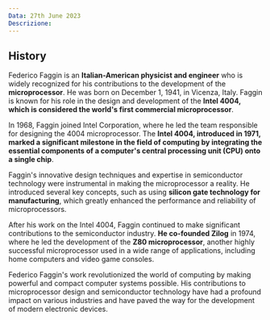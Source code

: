 ```yaml
---
Data: 27th June 2023
Descrizione: 
---
```

## History
Federico Faggin is an **Italian-American physicist and engineer** who is widely recognized for his contributions to the development of the **microprocessor**. He was born on December 1, 1941, in Vicenza, Italy. Faggin is known for his role in the design and development of the **Intel 4004, which is considered the world's first commercial microprocessor**.

In 1968, Faggin joined Intel Corporation, where he led the team responsible for designing the 4004 microprocessor. The **Intel 4004, introduced in 1971, marked a significant milestone in the field of computing by integrating the essential components of a computer's central processing unit (CPU) onto a single chip**.

Faggin's innovative design techniques and expertise in semiconductor technology were instrumental in making the microprocessor a reality. He introduced several key concepts, such as using **silicon gate technology for manufacturing**, which greatly enhanced the performance and reliability of microprocessors.

After his work on the Intel 4004, Faggin continued to make significant contributions to the semiconductor industry. **He co-founded Zilog** in 1974, where he led the development of the **Z80 microprocessor**, another highly successful microprocessor used in a wide range of applications, including home computers and video game consoles.

Federico Faggin's work revolutionized the world of computing by making powerful and compact computer systems possible. His contributions to microprocessor design and semiconductor technology have had a profound impact on various industries and have paved the way for the development of modern electronic devices.